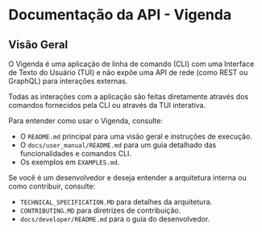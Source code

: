 # Documentação da API - Vigenda

## Visão Geral

O Vigenda é uma aplicação de linha de comando (CLI) com uma Interface de Texto do Usuário (TUI) e não expõe uma API de rede (como REST ou GraphQL) para interações externas.

Todas as interações com a aplicação são feitas diretamente através dos comandos fornecidos pela CLI ou através da TUI interativa.

Para entender como usar o Vigenda, consulte:
-   O `README.md` principal para uma visão geral e instruções de execução.
-   O `docs/user_manual/README.md` para um guia detalhado das funcionalidades e comandos CLI.
-   Os exemplos em `EXAMPLES.md`.

Se você é um desenvolvedor e deseja entender a arquitetura interna ou como contribuir, consulte:
-   `TECHNICAL_SPECIFICATION.MD` para detalhes da arquitetura.
-   `CONTRIBUTING.MD` para diretrizes de contribuição.
-   `docs/developer/README.md` para o guia do desenvolvedor.
